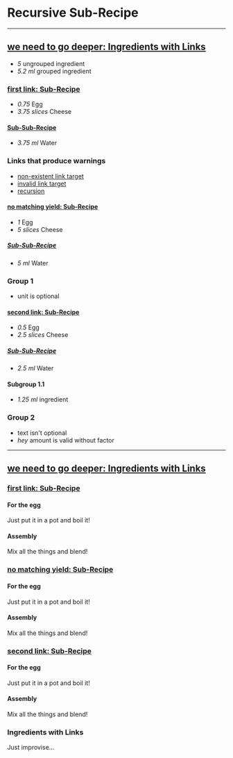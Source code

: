 # Recursive Sub-Recipe

---

## [we need to go deeper: Ingredients with Links](./input.md)

- *5* ungrouped ingredient
- *5.2 ml* grouped ingredient

### [first link: Sub-Recipe](./input_subrecipe.md)

- *0.75* Egg
- *3.75 slices* Cheese

#### [Sub-Sub-Recipe](./input_subsubrecipe.md)

- *3.75 ml* Water

### Links that produce warnings

- [non-existent link target](./does_not_exists.md)
- [invalid link target](./not_a_recipemd_file.md)
- [recursion](./input_recursion.md)

#### [no matching yield: Sub-Recipe](./input_subrecipe.md)

- *1* Egg
- *5 slices* Cheese

##### [Sub-Sub-Recipe](./input_subsubrecipe.md)

- *5 ml* Water

### Group 1

- unit is optional

#### [second link: Sub-Recipe](./input_subrecipe.md)

- *0.5* Egg
- *2.5 slices* Cheese

##### [Sub-Sub-Recipe](./input_subsubrecipe.md)

- *2.5 ml* Water

#### Subgroup 1.1

- *1.25 ml* ingredient

### Group 2

- text isn't optional
- *hey* amount is valid without factor

---

## [we need to go deeper: Ingredients with Links](./input.md)

### [first link: Sub-Recipe](./input_subrecipe.md)

#### For the egg

Just put it in a pot and boil it!

#### Assembly

Mix all the things and blend!

### [no matching yield: Sub-Recipe](./input_subrecipe.md)

#### For the egg

Just put it in a pot and boil it!

#### Assembly

Mix all the things and blend!

### [second link: Sub-Recipe](./input_subrecipe.md)

#### For the egg

Just put it in a pot and boil it!

#### Assembly

Mix all the things and blend!

### Ingredients with Links

Just improvise…